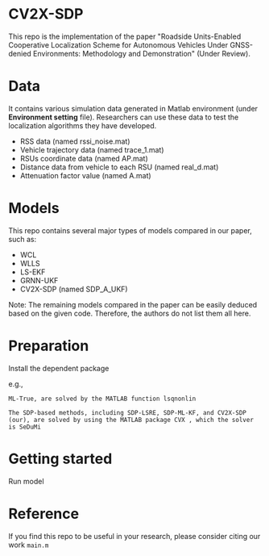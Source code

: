 # CV2X-SDP
This repo is the implementation of the paper "Roadside Units-Enabled Cooperative Localization Scheme for Autonomous Vehicles Under GNSS-denied Environments: Methodology and Demonstration" (Under Review).

# Data
It contains various simulation data generated in Matlab environment (under **Environment setting** file). Researchers can use these data to test the localization algorithms they have developed. 

- RSS data (named rssi_noise.mat)
- Vehicle trajectory data (named trace_1.mat)
- RSUs coordinate data (named AP.mat)
- Distance data from vehicle to each RSU (named real_d.mat)
- Attenuation factor value (named A.mat)

# Models
This repo contains several major types of models compared in our paper, such as:
- WCL
- WLLS
- LS-EKF
- GRNN-UKF
- CV2X-SDP (named SDP_A_UKF)

Note: The remaining models compared in the paper can be easily deduced based on the given code. Therefore, the authors do not list them all here.

# Preparation
Install the dependent package

e.g., 

`ML-True, are solved by the MATLAB function lsqnonlin`

`The SDP-based methods, including SDP-LSRE, SDP-ML-KF, and CV2X-SDP (our), are solved by using the MATLAB package CVX , which the solver is SeDuMi`


# Getting started
Run model


# Reference
If you find this repo to be useful in your research, please consider citing our work
`main.m`
